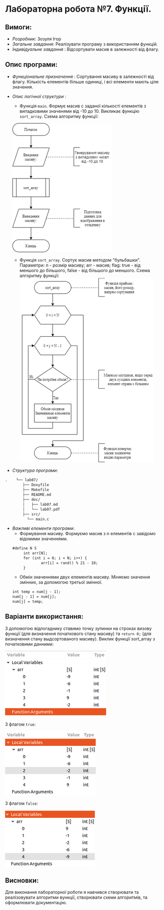 ﻿# Лабораторна робота №7. Функції.
## Вимоги:
* *Розробник*: Зозуля Ігор
* *Загальне завдання*: Реалізувати програму з використанням функцій.
* *Індивідуальне завдання* : Відсортувати масив в залежності від флагу.
## Опис програми:
* *Функціональне призначення* : Сортування масиву в залежності від флагу. Кількість елементів більше одиниці, і всі елементи мають ціле значення.
* *Опис логічної структури* :
   * Функція `main`. Формує масив с заданої кількості елементів з випадковими значенями від -10 до 10. Викликає функцію `sort_array`. Схема алгоритму функції:

   ![enter image description here](assets/correct.png)
   * Функція `sort_array`. Сортує масив методом "бульбашки". Параметри: n - розмір масиву; arr - масив; flag: true - від меншого до більшого, false - від більшого до меншого. Схема алгоритму функції:
   ![Схема алгоритму функції  sort_array](assets/pract1_2draw.png)
* *Структура програми*:
```
.    └── lab07/
        ├── Doxyfile
        ├── Makefile
        ├── README.md
	    ├── doc/
	    │   ├── lab07.md
	    │   └── lab07.pdf
        ├── src/
	      └── main.c
```
* *Важливі елементи програми*:
   * Формування масиву. Формуємо масив з n елементів с завідомо відомими значеннями.
   ```
   #define N 5
        int arr[N];
        for (int i = 0; i < N; i++) {
                arr[i] = rand() % 21 - 10;
        }
   ```
   *  Обмін значеннями двух елементів масиву. Міняємо значення змінних, за допомогою третьої змінної.
   ```
   int temp = num[j - 1];
   num[j - 1] = num[j];
   num[j] = temp;
   ```
## Варіанти використання:
З допомогою відлогаднику ставимо точку зупинки на строках визову функції (для визначення початкового стану масиву)  та `return 0;` (для визначення стану выдсортованого масиву).
Виклик функції sort_array з початковими данними:

![enter image description here](assets/input.png)

З флагом `true`:

![enter image description here](assets/true.png)

З флагом `false`:

![enter image description here](assets/false.png)
## Висновки:
Для виконання лабораторної роботи я навчився створювати та реалізовувати алгоритми вункції, створювати схеми алгоритмів, та оформлювати документацію.
